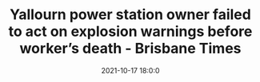 ---
"title": "Yallourn power station owner failed to act on explosion warnings before worker’s death - Brisbane Times"
"date": "2021-10-17 18:0:0"
"feed_name": "GOOGLENEWSMINING"
"feed_website": "https://news.google.com/search?q=mining%2Bincident&hl=en-US&gl=US&ceid=US:en"
"feed_rss": "https://news.google.com/rss/search?q=mining%2Bincident&hl=en-US&gl=US&ceid=US:en"
"link": "https://www.brisbanetimes.com.au/business/workplace/yallourn-power-station-owner-failed-to-act-on-explosion-warnings-before-worker-s-death-20211015-p590d7.html?ref=rss&utm_medium=rss&utm_source=rss_feed"
"source": "{'href': 'https://www.brisbanetimes.com.au', 'title': 'Brisbane Times'}"
"file": "_posts/2021-1-1-d99827c928b5a930ff6024b5feac34dad0c00e73.md"
"accident": "1"
"drilling": "0"
"represented_by": "0"
"dead": "1"
"injured": "0"
"arrested": "0"
"place": "yallourn"
"where": "unknown site"
"causes": "explosion"
"place_uri": "http://en.wikipedia.org/wiki/Yallourn"
---